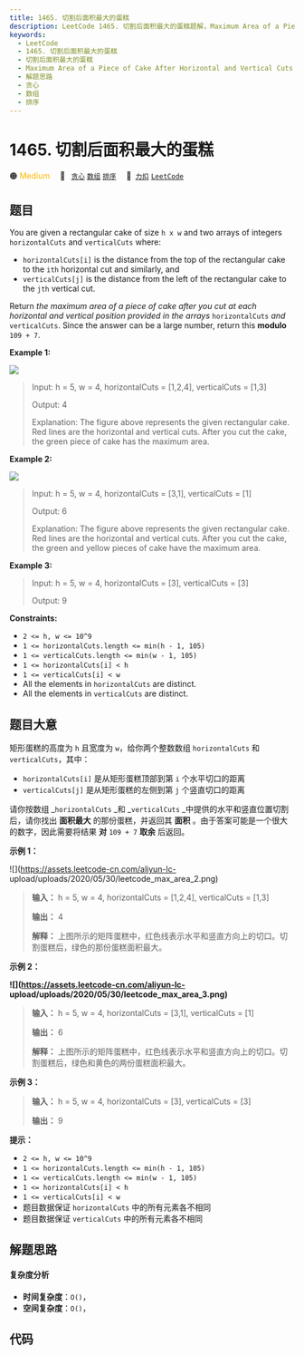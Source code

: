 ```yaml
---
title: 1465. 切割后面积最大的蛋糕
description: LeetCode 1465. 切割后面积最大的蛋糕题解，Maximum Area of a Piece of Cake After Horizontal and Vertical Cuts，包含解题思路、复杂度分析以及完整的 JavaScript 代码实现。
keywords:
  - LeetCode
  - 1465. 切割后面积最大的蛋糕
  - 切割后面积最大的蛋糕
  - Maximum Area of a Piece of Cake After Horizontal and Vertical Cuts
  - 解题思路
  - 贪心
  - 数组
  - 排序
---
```


# 1465. 切割后面积最大的蛋糕

🟠 <font color=#ffb800>Medium</font>&emsp; 🔖&ensp; [`贪心`](/tag/greedy.md) [`数组`](/tag/array.md) [`排序`](/tag/sorting.md)&emsp; 🔗&ensp;[`力扣`](https://leetcode.cn/problems/maximum-area-of-a-piece-of-cake-after-horizontal-and-vertical-cuts) [`LeetCode`](https://leetcode.com/problems/maximum-area-of-a-piece-of-cake-after-horizontal-and-vertical-cuts)

## 题目

You are given a rectangular cake of size `h x w` and two arrays of integers
`horizontalCuts` and `verticalCuts` where:

  * `horizontalCuts[i]` is the distance from the top of the rectangular cake to the `ith` horizontal cut and similarly, and
  * `verticalCuts[j]` is the distance from the left of the rectangular cake to the `jth` vertical cut.

Return _the maximum area of a piece of cake after you cut at each horizontal
and vertical position provided in the arrays_ `horizontalCuts` _and_
`verticalCuts`. Since the answer can be a large number, return this **modulo**
`109 + 7`.



**Example 1:**

![](https://assets.leetcode.com/uploads/2020/05/14/leetcode_max_area_2.png)

> Input: h = 5, w = 4, horizontalCuts = [1,2,4], verticalCuts = [1,3]
> 
> Output: 4 
> 
> Explanation: The figure above represents the given rectangular cake. Red lines are the horizontal and vertical cuts. After you cut the cake, the green piece of cake has the maximum area.

**Example 2:**

![](https://assets.leetcode.com/uploads/2020/05/14/leetcode_max_area_3.png)

> Input: h = 5, w = 4, horizontalCuts = [3,1], verticalCuts = [1]
> 
> Output: 6
> 
> Explanation: The figure above represents the given rectangular cake. Red lines are the horizontal and vertical cuts. After you cut the cake, the green and yellow pieces of cake have the maximum area.

**Example 3:**

> Input: h = 5, w = 4, horizontalCuts = [3], verticalCuts = [3]
> 
> Output: 9

**Constraints:**

  * `2 <= h, w <= 10^9`
  * `1 <= horizontalCuts.length <= min(h - 1, 105)`
  * `1 <= verticalCuts.length <= min(w - 1, 105)`
  * `1 <= horizontalCuts[i] < h`
  * `1 <= verticalCuts[i] < w`
  * All the elements in `horizontalCuts` are distinct.
  * All the elements in `verticalCuts` are distinct.


## 题目大意

矩形蛋糕的高度为 `h` 且宽度为 `w`，给你两个整数数组 `horizontalCuts` 和 `verticalCuts`，其中：

  *  `horizontalCuts[i]` 是从矩形蛋糕顶部到第  `i` 个水平切口的距离
  * `verticalCuts[j]` 是从矩形蛋糕的左侧到第 `j` 个竖直切口的距离

请你按数组 _`horizontalCuts` _和 _`verticalCuts` _中提供的水平和竖直位置切割后，请你找出 **面积最大**
的那份蛋糕，并返回其 **面积** 。由于答案可能是一个很大的数字，因此需要将结果 **对**  `109 + 7` **取余** 后返回。



**示例 1：**

![](https://assets.leetcode-cn.com/aliyun-lc-
upload/uploads/2020/05/30/leetcode_max_area_2.png)

> 
> 
> 
> 
> 
> **输入：** h = 5, w = 4, horizontalCuts = [1,2,4], verticalCuts = [1,3]
> 
> **输出：** 4 
> 
> **解释：** 上图所示的矩阵蛋糕中，红色线表示水平和竖直方向上的切口。切割蛋糕后，绿色的那份蛋糕面积最大。
> 
> 

**示例 2：**

**![](https://assets.leetcode-cn.com/aliyun-lc-
upload/uploads/2020/05/30/leetcode_max_area_3.png)**

> 
> 
> 
> 
> 
> **输入：** h = 5, w = 4, horizontalCuts = [3,1], verticalCuts = [1]
> 
> **输出：** 6
> 
> **解释：** 上图所示的矩阵蛋糕中，红色线表示水平和竖直方向上的切口。切割蛋糕后，绿色和黄色的两份蛋糕面积最大。

**示例 3：**

> 
> 
> 
> 
> 
> **输入：** h = 5, w = 4, horizontalCuts = [3], verticalCuts = [3]
> 
> **输出：** 9
> 
> 



**提示：**

  * `2 <= h, w <= 10^9`
  * `1 <= horizontalCuts.length <= min(h - 1, 105)`
  * `1 <= verticalCuts.length <= min(w - 1, 105)`
  * `1 <= horizontalCuts[i] < h`
  * `1 <= verticalCuts[i] < w`
  * 题目数据保证 `horizontalCuts` 中的所有元素各不相同
  * 题目数据保证 `verticalCuts` 中的所有元素各不相同


## 解题思路

#### 复杂度分析

- **时间复杂度**：`O()`，
- **空间复杂度**：`O()`，

## 代码

```javascript

```